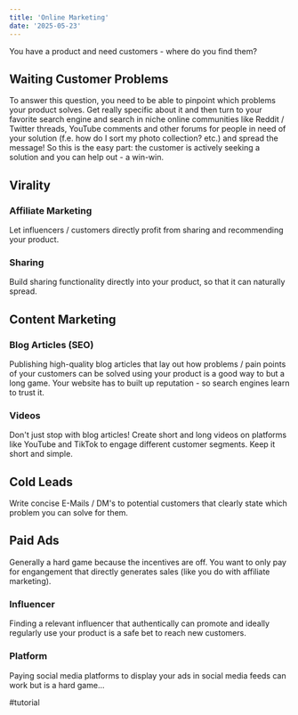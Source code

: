```yaml
---
title: 'Online Marketing'
date: '2025-05-23'
---
```

You have a product and need customers - where do you find them?

## Waiting Customer Problems

To answer this question, you need to be able to pinpoint which problems your product solves. Get really specific about it and then turn to your favorite search engine and search in niche online communities like Reddit / Twitter threads, YouTube comments and other forums for people in need of your solution (f.e. how do I sort my photo collection? etc.) and spread the message! So this is the easy part: the customer is actively seeking a solution and you can help out - a win-win.

## Virality

### Affiliate Marketing

Let influencers / customers directly profit from sharing and recommending your product.

### Sharing

Build sharing functionality directly into your product, so that it can naturally spread.

## Content Marketing

### Blog Articles (SEO)

Publishing high-quality blog articles that lay out how problems / pain points of your customers can be solved using your product is a good way to but a long game. Your website has to built up reputation - so search engines learn to trust it.

### Videos

Don't just stop with blog articles! Create short and long videos on platforms like YouTube and TikTok to engage different customer segments. Keep it short and simple.

## Cold Leads

Write concise E-Mails / DM's to potential customers that clearly state which problem you can solve for them.

## Paid Ads

Generally a hard game because the incentives are off. You want to only pay for engangement that directly generates sales (like you do with affiliate marketing).

### Influencer

Finding a relevant influencer that authentically can promote and ideally regularly use your product is a safe bet to reach new customers.

### Platform

Paying social media platforms to display your ads in social media feeds can work but is a hard game...

#tutorial
